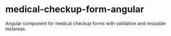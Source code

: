 # medical-checkup-form-angular
Angular component for medical checkup forms with validation and resizable textareas.
